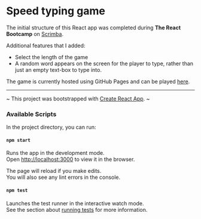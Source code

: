 # Speed typing game

The initial structure of this React app was completed during **The React Bootcamp** on [Scrimba](https://scrimba.com).

Additional features that I added:
* Select the length of the game
* A random word appears on the screen for the player to type, rather than just an empty text-box to type into.

The game is currently hosted using GitHub Pages and can be played [here](https://bellapense.github.io/speed-typing-game/).

---

~ This project was bootstrapped with [Create React App](https://github.com/facebook/create-react-app). ~

### Available Scripts

In the project directory, you can run:

#### `npm start`

Runs the app in the development mode.<br />
Open [http://localhost:3000](http://localhost:3000) to view it in the browser.

The page will reload if you make edits.<br />
You will also see any lint errors in the console.

#### `npm test`

Launches the test runner in the interactive watch mode.<br />
See the section about [running tests](https://facebook.github.io/create-react-app/docs/running-tests) for more information.


